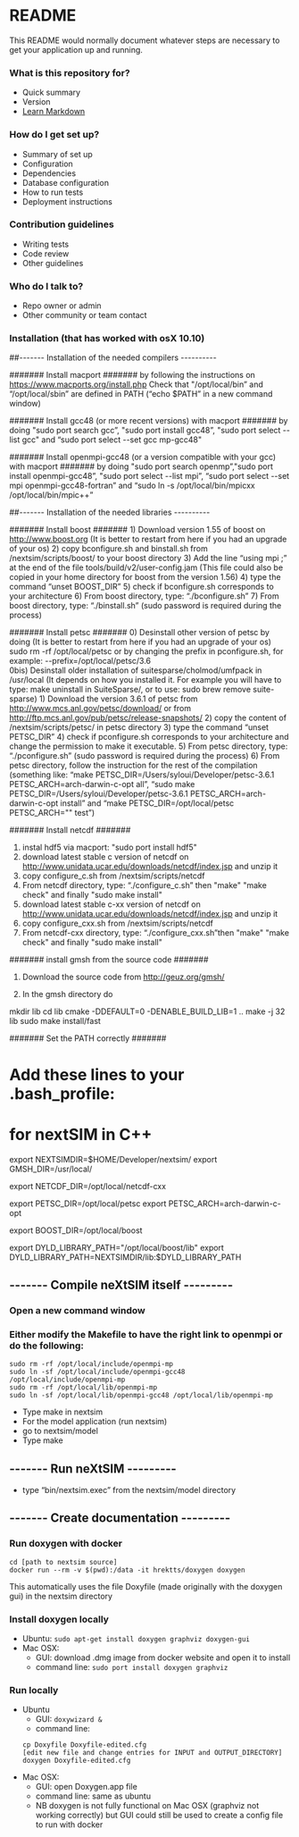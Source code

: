 # README #

This README would normally document whatever steps are necessary to get your application up and running.

### What is this repository for? ###

* Quick summary
* Version
* [Learn Markdown](https://bitbucket.org/tutorials/markdowndemo)

### How do I get set up? ###

* Summary of set up
* Configuration
* Dependencies
* Database configuration
* How to run tests
* Deployment instructions

### Contribution guidelines ###

* Writing tests
* Code review
* Other guidelines

### Who do I talk to? ###

* Repo owner or admin
* Other community or team contact

### Installation (that has worked with osX 10.10) ###

##------- Installation of the needed compilers ----------

####### Install macport ####### 
	by following the instructions on https://www.macports.org/install.php
	Check that "/opt/local/bin” and “/opt/local/sbin” are defined in PATH (“echo $PATH” in a new command window)

####### Install gcc48 (or more recent versions) with macport ####### 
	by doing "sudo port search gcc”, "sudo port install gcc48”, "sudo port select --list gcc" and “sudo port select --set gcc mp-gcc48"

####### Install openmpi-gcc48 (or a version compatible with your gcc) with macport ####### 
	by doing "sudo port search openmp”,"sudo port install openmpi-gcc48”, "sudo port select --list mpi”, “sudo port select --set mpi openmpi-gcc48-fortran” and “sudo ln -s /opt/local/bin/mpicxx /opt/local/bin/mpic++”


##------- Installation of the needed libraries ----------

####### Install boost #######
	1) Download version 1.55 of boost on http://www.boost.org (It is better to restart from here if you had an upgrade of your os)
	2) copy bconfigure.sh and binstall.sh from /nextsim/scripts/boost/ to your boost directory
	3) Add the line “using mpi ;” at the end of the file tools/build/v2/user-config.jam (This file could also be copied in your home directory for boost from the version 1.56)
	4) type the command “unset BOOST_DIR”
	5) check if bconfigure.sh corresponds to your architecture
	6) From boost directory, type: “./bconfigure.sh”
	7) From boost directory, type: “./binstall.sh” (sudo password is required during the process)

####### Install petsc #######
	0) Desinstall other version of petsc by doing (It is better to restart from here if you had an upgrade of your os)
			sudo rm -rf /opt/local/petsc
		or by changing the prefix in pconfigure.sh, for example:
			--prefix=/opt/local/petsc/3.6	
	0bis) Desinstall older installation of suitesparse/cholmod/umfpack in /usr/local (It depends on how you installed it. For example you will have to type: make uninstall in SuiteSparse/, or to use: sudo brew remove suite-sparse)
	1) Download the version 3.6.1 of petsc 
	from http://www.mcs.anl.gov/petsc/download/
	or from http://ftp.mcs.anl.gov/pub/petsc/release-snapshots/
	2) copy the content of /nextsim/scripts/petsc/ in petsc directory
	3) type the command “unset PETSC_DIR”
	4) check if pconfigure.sh corresponds to your architecture and change the permission to make it executable.
	5) From petsc directory, type: “./pconfigure.sh” (sudo password is required during the process)
	6) From petsc directory, follow the instruction for the rest of the compilation (something like: “make PETSC_DIR=/Users/syloui/Developer/petsc-3.6.1 PETSC_ARCH=arch-darwin-c-opt all”, “sudo make PETSC_DIR=/Users/syloui/Developer/petsc-3.6.1 PETSC_ARCH=arch-darwin-c-opt install” and “make PETSC_DIR=/opt/local/petsc PETSC_ARCH="" test”)


####### Install netcdf #######
1) instal hdf5 via macport: "sudo port install hdf5"
2) download latest stable c version of netcdf on http://www.unidata.ucar.edu/downloads/netcdf/index.jsp and unzip it
3) copy configure_c.sh from /nextsim/scripts/netcdf
4) From netcdf directory, type: “./configure_c.sh” then "make" "make check" and finally "sudo make install"
5) download latest stable c-xx version of netcdf on http://www.unidata.ucar.edu/downloads/netcdf/index.jsp and unzip it
6) copy configure_cxx.sh from /nextsim/scripts/netcdf
7) From netcdf-cxx directory, type: “./configure_cxx.sh”then "make" "make check" and finally "sudo make install"

####### install gmsh from the source code #######

1) Download the source code from http://geuz.org/gmsh/

2) In the gmsh directory do

mkdir lib
cd lib
cmake -DDEFAULT=0 -DENABLE_BUILD_LIB=1 ..
make -j 32 lib
sudo make install/fast

####### Set the PATH correctly #######

# Add these lines to your .bash_profile:

# for nextSIM in C++
export NEXTSIMDIR=$HOME/Developer/nextsim/
export GMSH_DIR=/usr/local/

export NETCDF_DIR=/opt/local/netcdf-cxx

export PETSC_DIR=/opt/local/petsc
export PETSC_ARCH=arch-darwin-c-opt

export BOOST_DIR=/opt/local/boost

export DYLD_LIBRARY_PATH="/opt/local/boost/lib"
export DYLD_LIBRARY_PATH=NEXTSIMDIR/lib:$DYLD_LIBRARY_PATH

## -------  Compile neXtSIM itself --------- 

### Open a new command window

### Either modify the Makefile to have the right link to openmpi or do the following:
```
sudo rm -rf /opt/local/include/openmpi-mp
sudo ln -sf /opt/local/include/openmpi-gcc48 /opt/local/include/openmpi-mp
sudo rm -rf /opt/local/lib/openmpi-mp
sudo ln -sf /opt/local/lib/openmpi-gcc48 /opt/local/lib/openmpi-mp
```

* Type make in nextsim
* For the model application (run nextsim)
* go to nextsim/model
* Type make

## -------  Run neXtSIM --------- 

* type “bin/nextsim.exec” from the nextsim/model directory

## -------  Create documentation --------- 
### Run doxygen with docker
```
cd [path to nextsim source]
docker run --rm -v $(pwd):/data -it hrektts/doxygen doxygen
```
This automatically uses the file Doxyfile (made originally with the doxygen gui)
  in the nextsim directory
  
### Install doxygen locally
* Ubuntu:
  `sudo apt-get install doxygen graphviz doxygen-gui`
* Mac OSX:
  * GUI: download .dmg image from docker website and open it to install 
  * command line: `sudo port install doxygen graphviz`
### Run locally
* Ubuntu
  * GUI:
  `doxywizard &`
  * command line:
  ```
  cp Doxyfile Doxyfile-edited.cfg
  [edit new file and change entries for INPUT and OUTPUT_DIRECTORY]
  doxygen Doxyfile-edited.cfg
  ```
* Mac OSX:
  * GUI: open Doxygen.app file
  * command line: same as ubuntu
  * NB doxygen is not fully functional on Mac OSX (graphviz not working correctly) but GUI could still be used to create a config file
    to run with docker
